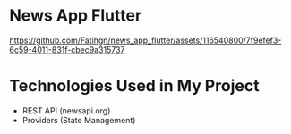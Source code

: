 # News App Flutter

https://github.com/Fatihgn/news_app_flutter/assets/116540800/7f9efef3-6c59-4011-831f-cbec9a315737

# Technologies Used in My Project
* REST API (newsapi.org)
* Providers (State Management)

